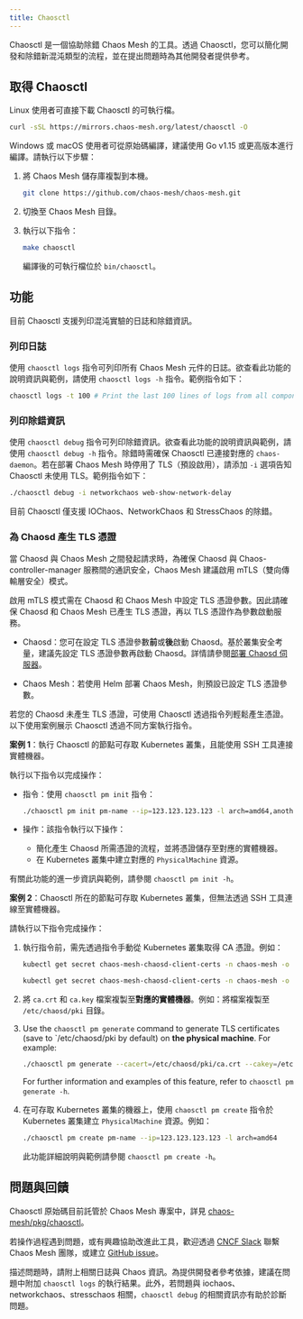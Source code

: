 ```yaml
---
title: Chaosctl
---
```


Chaosctl 是一個協助除錯 Chaos Mesh 的工具。透過 Chaosctl，您可以簡化開發和除錯新混沌類型的流程，並在提出問題時為其他開發者提供參考。

## 取得 Chaosctl

Linux 使用者可直接下載 Chaosctl 的可執行檔。

```bash
curl -sSL https://mirrors.chaos-mesh.org/latest/chaosctl -O
```

Windows 或 macOS 使用者可從原始碼編譯，建議使用 Go v1.15 或更高版本進行編譯。請執行以下步驟：

1. 將 Chaos Mesh 儲存庫複製到本機。

   ```bash
   git clone https://github.com/chaos-mesh/chaos-mesh.git
   ```

2. 切換至 Chaos Mesh 目錄。

3. 執行以下指令：

   ```bash
   make chaosctl
   ```

   編譯後的可執行檔位於 `bin/chaosctl`。

## 功能

目前 Chaosctl 支援列印混沌實驗的日誌和除錯資訊。

### 列印日誌

使用 `chaosctl logs` 指令可列印所有 Chaos Mesh 元件的日誌。欲查看此功能的說明資訊與範例，請使用 `chaosctl logs -h` 指令。範例指令如下：

```bash
chaosctl logs -t 100 # Print the last 100 lines of logs from all components
```

### 列印除錯資訊

使用 `chaosctl debug` 指令可列印除錯資訊。欲查看此功能的說明資訊與範例，請使用 `chaosctl debug -h` 指令。除錯時需確保 Chaosctl 已連接對應的 `chaos-daemon`。若在部署 Chaos Mesh 時停用了 TLS（預設啟用），請添加 `-i` 選項告知 Chaosctl 未使用 TLS。範例指令如下：

```bash
./chaosctl debug -i networkchaos web-show-network-delay
```

目前 Chaosctl 僅支援 IOChaos、NetworkChaos 和 StressChaos 的除錯。

### 為 Chaosd 產生 TLS 憑證

當 Chaosd 與 Chaos Mesh 之間發起請求時，為確保 Chaosd 與 Chaos-controller-manager 服務間的通訊安全，Chaos Mesh 建議啟用 mTLS（雙向傳輸層安全）模式。

啟用 mTLS 模式需在 Chaosd 和 Chaos Mesh 中設定 TLS 憑證參數。因此請確保 Chaosd 和 Chaos Mesh 已產生 TLS 憑證，再以 TLS 憑證作為參數啟動服務。

- Chaosd：您可在設定 TLS 憑證參數**前**或**後**啟動 Chaosd。基於叢集安全考量，建議先設定 TLS 憑證參數再啟動 Chaosd。詳情請參閱[部署 Chaosd 伺服器](simulate-physical-machine-chaos.md#deploy-chaosd-server)。

- Chaos Mesh：若使用 Helm 部署 Chaos Mesh，則預設已設定 TLS 憑證參數。

若您的 Chaosd 未產生 TLS 憑證，可使用 Chaosctl 透過指令列輕鬆產生憑證。以下使用案例展示 Chaosctl 透過不同方案執行指令。

**案例 1**：執行 Chaosctl 的節點可存取 Kubernetes 叢集，且能使用 SSH 工具連接實體機器。

執行以下指令以完成操作：

- 指令：使用 `chaosctl pm init` 指令：

  ```bash
  ./chaosctl pm init pm-name --ip=123.123.123.123 -l arch=amd64,anotherkey=value
  ```

- 操作：該指令執行以下操作：
  - 簡化產生 Chaosd 所需憑證的流程，並將憑證儲存至對應的實體機器。
  - 在 Kubernetes 叢集中建立對應的 `PhysicalMachine` 資源。

有關此功能的進一步資訊與範例，請參閱 `chaosctl pm init -h`。

**案例 2**：Chaosctl 所在的節點可存取 Kubernetes 叢集，但無法透過 SSH 工具連線至實體機器。

請執行以下指令完成操作：

1. 執行指令前，需先透過指令手動從 Kubernetes 叢集取得 CA 憑證。例如：

   ```bash
   kubectl get secret chaos-mesh-chaosd-client-certs -n chaos-mesh -o "jsonpath={.data['ca\.crt']}" | base64 -d > ca.crt

   kubectl get secret chaos-mesh-chaosd-client-certs -n chaos-mesh -o "jsonpath={.data['ca\.key']}" | base64 -d> ca.key
   ```

2. 將 `ca.crt` 和 `ca.key` 檔案複製至**對應的實體機器**。例如：將檔案複製至 `/etc/chaosd/pki` 目錄。

3. Use the `chaosctl pm generate` command to generate TLS certificates (save to `/etc/chaosd/pki by default) on **the physical machine**. For example:

   ```bash
   ./chaosctl pm generate --cacert=/etc/chaosd/pki/ca.crt --cakey=/etc/chaosd/pki/ca.key
   ```

   For further information and examples of this feature, refer to `chaosctl pm generate -h`.

4. 在可存取 Kubernetes 叢集的機器上，使用 `chaosctl pm create` 指令於 Kubernetes 叢集建立 `PhysicalMachine` 資源。例如：

   ```bash
   ./chaosctl pm create pm-name --ip=123.123.123.123 -l arch=amd64
   ```

   此功能詳細說明與範例請參閱 `chaosctl pm create -h`。

## 問題與回饋

Chaosctl 原始碼目前託管於 Chaos Mesh 專案中，詳見 [chaos-mesh/pkg/chaosctl](https://github.com/chaos-mesh/chaos-mesh/tree/master/pkg/chaosctl)。

若操作過程遇到問題，或有興趣協助改進此工具，歡迎透過 [CNCF Slack](https://cloud-native.slack.com/archives/C0193VAV272) 聯繫 Chaos Mesh 團隊，或建立 [GitHub issue](https://github.com/chaos-mesh/chaos-mesh/issues)。

描述問題時，請附上相關日誌與 Chaos 資訊。為提供開發者參考依據，建議在問題中附加 `chaosctl logs` 的執行結果。此外，若問題與 iochaos、networkchaos、stresschaos 相關，`chaosctl debug` 的相關資訊亦有助於診斷問題。